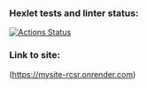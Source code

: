 ### Hexlet tests and linter status:
[![Actions Status](https://github.com/DmitriyKosnikov/rails-project-64/actions/workflows/hexlet-check.yml/badge.svg)](https://github.com/DmitriyKosnikov/rails-project-64/actions)

### Link to site:
(https://mysite-rcsr.onrender.com)